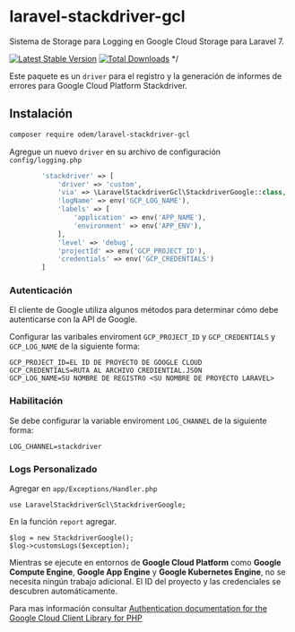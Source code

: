# laravel-stackdriver-gcl

Sistema de Storage para Logging en Google Cloud Storage para Laravel 7.

[![Latest Stable Version](https://poser.pugx.org/odem/laravel-stackdriver-gcl/v/stable)](https://packagist.org/packages/odem/laravel-stackdriver-gcl)
[![Total Downloads](https://poser.pugx.org/odem/laravel-stackdriver-gcl/downloads)](https://packagist.org/packages/odem/laravel-stackdriver-gcl)
*/

Este paquete es un `driver` para el registro y la generación de informes de errores para Google Cloud Platform Stackdriver.

## Instalación

```bash
composer require odem/laravel-stackdriver-gcl
```

Agregue un nuevo `driver` en su archivo de configuración `config/logging.php`

```php
        'stackdriver' => [
            'driver' => 'custom',
            'via' => \LaravelStackdriverGcl\StackdriverGoogle::class,
            'logName' => env('GCP_LOG_NAME'),
            'labels' => [
                'application' => env('APP_NAME'),
                'environment' => env('APP_ENV'),
            ],
            'level' => 'debug',
            'projectId' => env('GCP_PROJECT_ID'),
            'credentials' => env('GCP_CREDENTIALS')
        ]
```

### Autenticación

El cliente de Google utiliza algunos métodos para determinar cómo debe autenticarse con la API de Google.

Configurar las varibales enviroment `GCP_PROJECT_ID` y `GCP_CREDENTIALS` y `GCP_LOG_NAME` de la siguiente forma:
   ```
   GCP_PROJECT_ID=EL ID DE PROYECTO DE GOOGLE CLOUD
   GCP_CREDENTIALS=RUTA AL ARCHIVO CREDIENTIAL.JSON
   GCP_LOG_NAME=SU NOMBRE DE REGISTRO <SU NOMBRE DE PROYECTO LARAVEL>
   ```

### Habilitación

Se debe configurar la variable enviroment `LOG_CHANNEL` de la siguiente forma:
   ```
   LOG_CHANNEL=stackdriver
   ```

### Logs Personalizado

Agregar en `app/Exceptions/Handler.php` 
   ```
   use LaravelStackdriverGcl\StackdriverGoogle;
   ```

En la función `report` agregar.
   ```
   $log = new StackdriverGoogle();
   $log->customsLogs($exception);
   ```

Mientras se ejecute en entornos de **Google Cloud Platform** como **Google Compute Engine**, **Google App Engine** y **Google Kubernetes Engine**, no se necesita ningún trabajo adicional. El ID del proyecto y las credenciales se descubren automáticamente.

Para mas información consultar [Authentication documentation for the Google Cloud Client Library for PHP](https://github.com/googleapis/google-cloud-php/blob/master/AUTHENTICATION.md) 